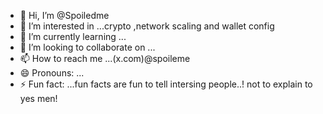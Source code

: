 - 👋 Hi, I’m @Spoiledme
- 👀 I’m interested in ...crypto ,network scaling and wallet config
- 🌱 I’m currently learning ...
- 💞️ I’m looking to collaborate on ...
- 📫 How to reach me ...(x.com)@spoileme
- 😄 Pronouns: ...
- ⚡ Fun fact: ...fun facts are fun to tell intersing people..! not to explain to yes men!

<!---
Spoiledme/Spoiledme is a ✨ special ✨ repository because its `README.md` (this file) appears on your GitHub profile.
You can click the Preview link to take a look at your changes.
--->
